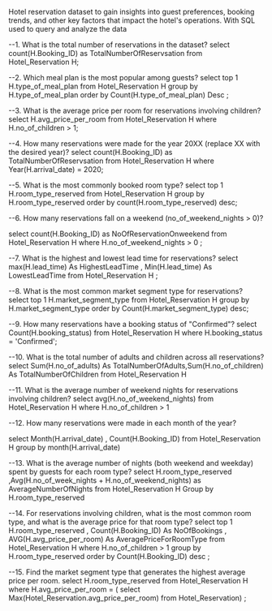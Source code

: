 Hotel reservation dataset to gain insights into guest preferences, booking trends, and other key factors that impact the hotel's operations. With SQL used to query and analyze the data



--1. What is the total number of reservations in the dataset?
select count(H.Booking_ID) as TotalNumberOfReservsation
from Hotel_Reservation H;

--2. Which meal plan is the most popular among guests?
select top 1 H.type_of_meal_plan
from Hotel_Reservation H
group by H.type_of_meal_plan order by Count(H.type_of_meal_plan) Desc ;



--3. What is the average price per room for reservations involving children?
select H.avg_price_per_room
from Hotel_Reservation H
where H.no_of_children > 1;


--4. How many reservations were made for the year 20XX (replace XX with the desired year)?
select count(H.Booking_ID) as TotalNumberOfReservsation
from Hotel_Reservation H where Year(H.arrival_date) = 2020;


--5. What is the most commonly booked room type?
select top 1 H.room_type_reserved
from Hotel_Reservation H group by H.room_type_reserved 
order by count(H.room_type_reserved) desc;


--6. How many reservations fall on a weekend (no_of_weekend_nights > 0)?

select count(H.Booking_ID) as NoOfReservationOnweekend
from Hotel_Reservation H
where H.no_of_weekend_nights > 0 ;


--7. What is the highest and lowest lead time for reservations?
select max(H.lead_time) As HighestLeadTime , Min(H.lead_time) As LowestLeadTime
from Hotel_Reservation H ;


--8. What is the most common market segment type for reservations?
select top 1 H.market_segment_type
from Hotel_Reservation H
group by H.market_segment_type order by Count(H.market_segment_type) desc;

--9. How many reservations have a booking status of "Confirmed"?
select Count(H.booking_status)
from Hotel_Reservation H
where H.booking_status = 'Confirmed';

--10. What is the total number of adults and children across all reservations?
select Sum(H.no_of_adults) As TotalNumberOfAdults,Sum(H.no_of_children) As TotalNumberOfChildren
from Hotel_Reservation H


--11. What is the average number of weekend nights for reservations involving children?
select avg(H.no_of_weekend_nights)
from Hotel_Reservation H
where H.no_of_children > 1

--12. How many reservations were made in each month of the year?

select Month(H.arrival_date) , Count(H.Booking_ID)
from Hotel_Reservation H
group by month(H.arrival_date)


--13. What is the average number of nights (both weekend and weekday) spent by guests for each room type?
select H.room_type_reserved ,Avg(H.no_of_week_nights + H.no_of_weekend_nights) as AverageNumberOfNights
from Hotel_Reservation H 
Group by H.room_type_reserved

--14. For reservations involving children, what is the most common room type, and what is the average price for that room type?
select top 1 H.room_type_reserved , Count(H.Booking_ID) As NoOfBookings , AVG(H.avg_price_per_room) As AveragePriceForRoomType
from Hotel_Reservation H
where H.no_of_children > 1 
group by H.room_type_reserved order by Count(H.Booking_ID) desc ;


--15. Find the market segment type that generates the highest average price per room.
select H.room_type_reserved
from Hotel_Reservation H
where H.avg_price_per_room = (
select Max(Hotel_Reservation.avg_price_per_room) from Hotel_Reservation) ;
